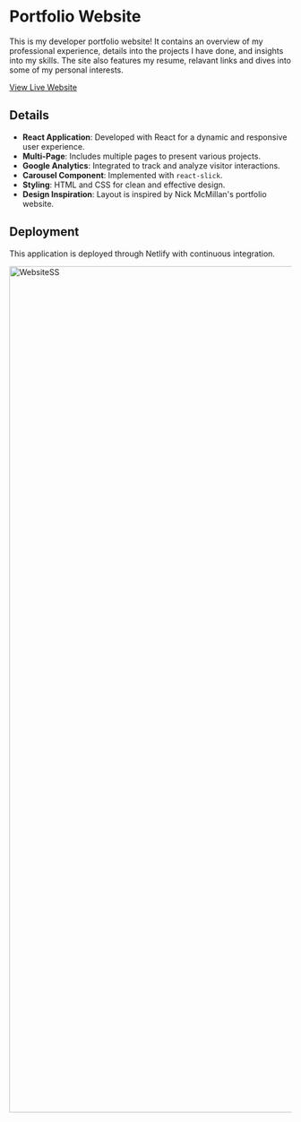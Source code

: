 # Portfolio Website

This is my developer portfolio website! It contains an overview of my professional experience, details into the projects I have done, and insights into my skills. The site also features my resume, relavant links and dives into some of my personal interests.

[View Live Website](https://aryapatel-portfolio.netlify.app)

## Details

- **React Application**: Developed with React for a dynamic and responsive user experience.
- **Multi-Page**: Includes multiple pages to present various projects.
- **Google Analytics**: Integrated to track and analyze visitor interactions.
- **Carousel Component**: Implemented with `react-slick`.
- **Styling**: HTML and CSS for clean and effective design.
- **Design Inspiration**: Layout is inspired by Nick McMillan's portfolio website.

## Deployment

This application is deployed through Netlify with continuous integration.

<img width="1511" alt="WebsiteSS" src="https://github.com/user-attachments/assets/c0e98067-7817-44ec-bc63-9b4f0f8e297b">
